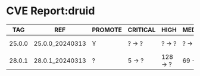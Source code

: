 # CVE Report:druid
|  TAG   |       REF       | PROMOTE | CRITICAL |   HIGH   | MEDIUM  |   LOW   | UNKNOWN |
|--------|-----------------|---------|----------|----------|---------|---------|---------|
| 25.0.0 | 25.0.0_20240313 | Y       | ? -> ?   | ? -> ?   | ? -> ?  | ? -> ?  | ? -> ?  |
| 28.0.1 | 28.0.1_20240313 | ?       | 5 -> ?   | 128 -> ? | 69 -> ? | 30 -> ? | 0 -> ?  |
